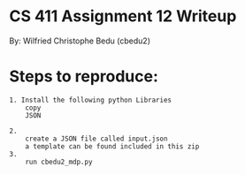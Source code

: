 CS 411 Assignment 12 Writeup
===
By: Wilfried Christophe Bedu (cbedu2)


# Steps to reproduce:

    1. Install the following python Libraries
        copy
        JSON
            
    2.
        create a JSON file called input.json
        a template can be found included in this zip
    3.
        run cbedu2_mdp.py
        
